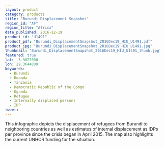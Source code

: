 ```yaml
---
layout: product
category: products
title: "Burundi Displacement Snapshot"
region_id: "AF" 
region_title: "Africa" 
date_published: 2016-12-19
product_id: "U1491"
product_pdf: "Burundi_DisplacementSnapshot_2016Dec19_HIU_U1491.pdf"
product_jpg: "Burundi_DisplacementSnapshot_2016Dec19_HIU_U1491.jpg"
thumbnail: "Burundi_DisplacementSnapshot_2016Dec19_HIU_U1491_thumb.jpg"
featured: true
lat: -3.3822000
lon: 29.3644000
keywords:
  - Burundi
  - Rwanda
  - Tanzania
  - Democratic Republic of the Congo
  - Uganda
  - Refugee
  - Internally displaced persons
  - IDP
tweet: 
---
```

This infographic depicts the displacement of refugees from Burundi to neighboring countries as well as estimates of internal displacement as IDPs per province since the crisis began in April 2015. The map also highlights the current UNHCR funding for the situation. 

